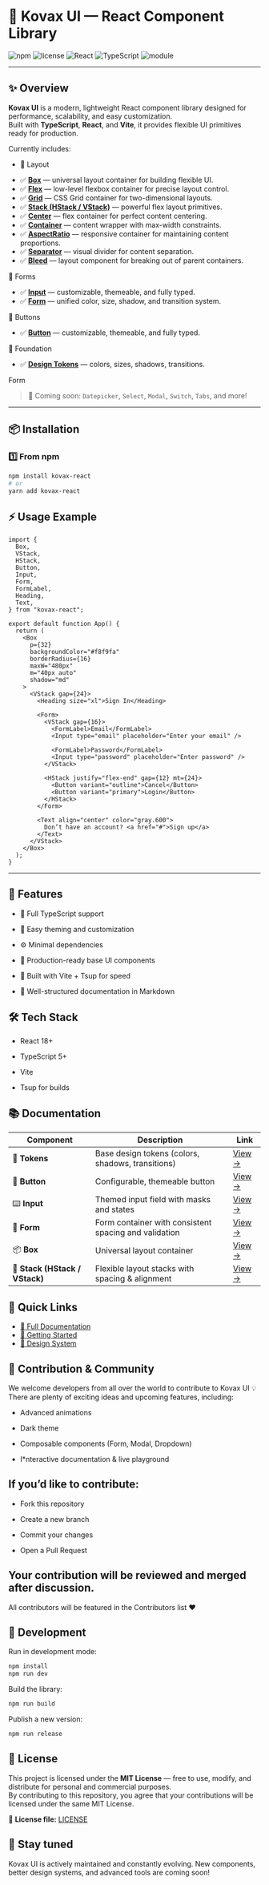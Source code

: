 # 🧩 Kovax UI — React Component Library

![npm](https://img.shields.io/npm/v/kovax-react?color=3b82f6&label=version)
![license](https://img.shields.io/npm/l/kovax-react?color=green)
![React](https://img.shields.io/badge/React-16+-61dafb)
![TypeScript](https://img.shields.io/badge/TypeScript-5+-3178c6)
![module](https://img.shields.io/badge/module-ESM-blue)

---

## ✨ Overview

**Kovax UI** is a modern, lightweight React component library designed for performance, scalability, and easy customization.  
Built with **TypeScript**, **React**, and **Vite**, it provides flexible UI primitives ready for production.

Currently includes:

* 🧱 Layout

- ✅ [**Box**](https://github.com/MrKamura/kovax/blob/master/docs/components/Layout/Box.md) — universal layout container for building flexible UI.
- ✅ [**Flex**](https://github.com/MrKamura/kovax/blob/master/docs/components/Layout/Flex.md) — low-level flexbox container for precise layout control.
- ✅ [**Grid**](https://github.com/MrKamura/kovax/blob/master/docs/components/Layout/Grid.md) — CSS Grid container for two-dimensional layouts.
- ✅ [**Stack (HStack / VStack)**](https://github.com/MrKamura/kovax/blob/master/docs/components/Layout/Stack.md) — powerful flex layout primitives.
- ✅ [**Center**](https://github.com/MrKamura/kovax/blob/master/docs/components/Layout/Center.md) — flex container for perfect content centering.
- ✅ [**Container**](https://github.com/MrKamura/kovax/blob/master/docs/components/Layout/Container.md) — content wrapper with max-width constraints.
- ✅ [**AspectRatio**](https://github.com/MrKamura/kovax/blob/master/docs/components/Layout/AspectRatio.md) — responsive container for maintaining content proportions.
- ✅ [**Separator**](https://github.com/MrKamura/kovax/blob/master/docs/components/Layout/Separator.md) — visual divider for content separation.
- ✅ [**Bleed**](https://github.com/MrKamura/kovax/blob/master/docs/components/Layout/Bleed.md) —  layout component for breaking out of parent containers.


🧾 Forms

- ✅ [**Input**](https://github.com/MrKamura/kovax/blob/master/docs/components/Input.md) — customizable, themeable, and fully typed.
- ✅ [**Form**](https://github.com/MrKamura/kovax/blob/master/docs/components/Form.md) — unified color, size, shadow, and transition system.

🔘 Buttons

- ✅ [**Button**](https://github.com/MrKamura/kovax/blob/master/docs/components/Button.md) — customizable, themeable, and fully typed.

🎨 Foundation

- ✅ [**Design Tokens**](https://github.com/MrKamura/kovax/blob/master/docs/components/Tokens.md) — colors, sizes, shadows, transitions.

Form

> 🚀 Coming soon: `Datepicker`, `Select`, `Modal`, `Switch`, `Tabs`, and more!

---

## 📦 Installation

### 1️⃣ From npm

```bash
npm install kovax-react
# or
yarn add kovax-react
```

## ⚡ Usage Example

```tsx
import {
  Box,
  VStack,
  HStack,
  Button,
  Input,
  Form,
  FormLabel,
  Heading,
  Text,
} from "kovax-react";

export default function App() {
  return (
    <Box
      p={32}
      backgroundColor="#f8f9fa"
      borderRadius={16}
      maxW="480px"
      m="40px auto"
      shadow="md"
    >
      <VStack gap={24}>
        <Heading size="xl">Sign In</Heading>

        <Form>
          <VStack gap={16}>
            <FormLabel>Email</FormLabel>
            <Input type="email" placeholder="Enter your email" />

            <FormLabel>Password</FormLabel>
            <Input type="password" placeholder="Enter password" />
          </VStack>

          <HStack justify="flex-end" gap={12} mt={24}>
            <Button variant="outline">Cancel</Button>
            <Button variant="primary">Login</Button>
          </HStack>
        </Form>

        <Text align="center" color="gray.600">
          Don’t have an account? <a href="#">Sign up</a>
        </Text>
      </VStack>
    </Box>
  );
}
```

---

## 🧠 Features

- 🌈 Full TypeScript support

- 🎨 Easy theming and customization

- ⚙️ Minimal dependencies

- 🧱 Production-ready base UI components

- 🚀 Built with Vite + Tsup for speed

- 📘 Well-structured documentation in Markdown

## 🛠 Tech Stack

- React 18+

- TypeScript 5+

- Vite

- Tsup for builds

## 📚 Documentation

| Component                      | Description                                           | Link                                                                                    |
| ------------------------------ | ----------------------------------------------------- | --------------------------------------------------------------------------------------- |
| 🎨 **Tokens**                  | Base design tokens (colors, shadows, transitions)     | [View →](https://github.com/MrKamura/kovax/blob/master/docs/components/Tokens.md)       |
| 🔘 **Button**                  | Configurable, themeable button                        | [View →](https://github.com/MrKamura/kovax/blob/master/docs/components/Button.md)       |
| ⌨️ **Input**                   | Themed input field with masks and states              | [View →](https://github.com/MrKamura/kovax/blob/master/docs/components/Input.md)        |
| 🧾 **Form**                    | Form container with consistent spacing and validation | [View →](https://github.com/MrKamura/kovax/blob/master/docs/components/Form.md)         |
| 📦 **Box**                     | Universal layout container                            | [View →](https://github.com/MrKamura/kovax/blob/master/docs/components/Layout/Box.md)   |
| 📐 **Stack (HStack / VStack)** | Flexible layout stacks with spacing & alignment       | [View →](https://github.com/MrKamura/kovax/blob/master/docs/components/Layout/Stack.md) |

## 🔗 Quick Links

- [📖 Full Documentation](./docs/)
- [🚀 Getting Started](./docs/GETTING_STARTED.md)
- [🎨 Design System](./docs/DESIGN_SYSTEM.md)

## 🤝 Contribution & Community

We welcome developers from all over the world to contribute to Kovax UI 💡
There are plenty of exciting ideas and upcoming features, including:

- Advanced animations

- Dark theme

- Composable components (Form, Modal, Dropdown)

- I\*nteractive documentation & live playground

## If you’d like to contribute:

- Fork this repository

- Create a new branch

- Commit your changes

- Open a Pull Request

## Your contribution will be reviewed and merged after discussion.

All contributors will be featured in the Contributors list ❤️

## 🚀 Development

Run in development mode:

```bash
npm install
npm run dev
```

Build the library:

```bash
npm run build
```

Publish a new version:

```bash
npm run release
```

## 📄 License

This project is licensed under the **MIT License** — free to use, modify, and distribute for personal and commercial purposes.  
By contributing to this repository, you agree that your contributions will be licensed under the same MIT License.

📘 **License file:** [LICENSE](./LICENSE)

## 🌟 Stay tuned

Kovax UI is actively maintained and constantly evolving.
New components, better design systems, and advanced tools are coming soon!
